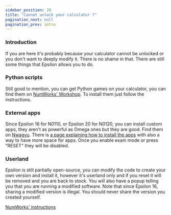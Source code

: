 ```yaml
---
sidebar_position: 20
title: "Cannot unlock your calculator ?"
pagination_next: null
pagination_prev: intro
---
```


### Introduction

If you are here it's probably because your calculator cannot be unlocked or you don't want to deeply modify it. There is no shame in that.
There are still some things that Epsilon allows you to do.

### Python scripts

Still good to mention, you can get Python games on your calculator, you can find them on [NumWorks' Workshop](https://my.numworks.com/python/). To install them just follow the instructions.

### External apps

Since Epsilon 16 for N0110, or Epsilon 20 for N0120, you can install custom apps, they aren't as powerful as Omega ones but they are good. Find them on [Nwagyu](https://yaya-cout.github.io/Nwagyu/).
There is [a page explaining how to install the apps](https://yaya-cout.github.io/Nwagyu/guide/help/how-to-install.html) with also a way to have more space for apps.
Once you enable exam mode or press "RESET" they will be disabled.

### Userland

Epsilon is still partially open-source, you can modify the code to create your own version and install it, however it's userland only and if you reset it will be removed and you are back to stock. You will also have a popup telling you that you are running a modified software.
Note that since Epsilon 16, sharing a modified version is illegal. You should never share the version you created yourself.

[NumWorks' instructions](https://www.numworks.com/resources/engineering/software/build/)
